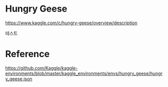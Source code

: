 # Hungry Geese
https://www.kaggle.com/c/hungry-geese/overview/description


테스트

# Reference
https://github.com/Kaggle/kaggle-environments/blob/master/kaggle_environments/envs/hungry_geese/hungry_geese.json
